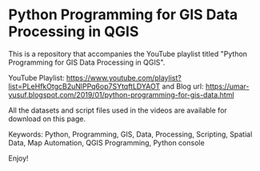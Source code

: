 # Python Programming for GIS Data Processing in QGIS
This is a repository that accompanies the YouTube playlist titled "Python Programming for GIS Data Processing in QGIS".

YouTube Playlist: https://www.youtube.com/playlist?list=PLeHfkOtgcB2uNlPPq6op7SYtqftLDYAOT and Blog url: https://umar-yusuf.blogspot.com/2019/01/python-programming-for-gis-data.html

All the datasets and script files used in the videos are available for download on this page.

Keywords: Python, Programming, GIS, Data, Processing, Scripting, Spatial Data, Map Automation, QGIS Programming, Python console

Enjoy!
